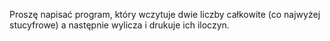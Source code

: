 Proszę napisać program, który wczytuje dwie liczby całkowite (co najwyżej stucyfrowe) a następnie wylicza i drukuje ich iloczyn.
